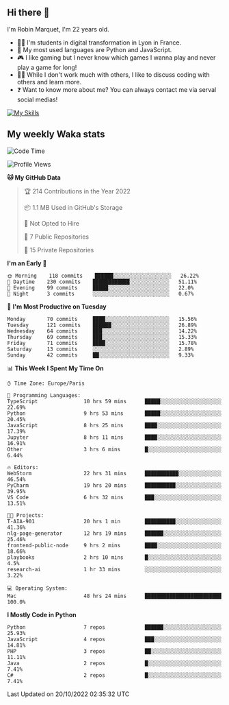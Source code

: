 ## Hi there 👋

I'm Robin Marquet, I'm 22 years old.

- 👨‍💻 I'm students in digital transformation in Lyon in France.
- 🌱 My most used languages are Python and JavaScript.
- 🎮 I like gaming but I never know which games I wanna play and never play a game for long!
- 👯‍♀️ While I don't work much with others, I like to discuss coding with others and learn more.
- ❓ Want to know more about me? You can always contact me via serval social medias!

[![My Skills](https://skillicons.dev/icons?i=js,html,css,docker,express,figma,firebase,graphql,mongodb,mysql,nodejs,py,react,ts,vue)](https://skillicons.dev)

## My weekly Waka stats

<!--START_SECTION:waka-->
![Code Time](http://img.shields.io/badge/Code%20Time-2%2C683%20hrs%2014%20mins-blue)

![Profile Views](http://img.shields.io/badge/Profile%20Views-0-blue)

**🐱 My GitHub Data** 

> 🏆 214 Contributions in the Year 2022
 > 
> 📦 1.1 MB Used in GitHub's Storage 
 > 
> 🚫 Not Opted to Hire
 > 
> 📜 7 Public Repositories 
 > 
> 🔑 15 Private Repositories  
 > 
**I'm an Early 🐤** 

```text
🌞 Morning    118 commits    ██████░░░░░░░░░░░░░░░░░░░   26.22% 
🌆 Daytime    230 commits    ████████████░░░░░░░░░░░░░   51.11% 
🌃 Evening    99 commits     █████░░░░░░░░░░░░░░░░░░░░   22.0% 
🌙 Night      3 commits      ░░░░░░░░░░░░░░░░░░░░░░░░░   0.67%

```
📅 **I'm Most Productive on Tuesday** 

```text
Monday       70 commits     ████░░░░░░░░░░░░░░░░░░░░░   15.56% 
Tuesday      121 commits    ██████░░░░░░░░░░░░░░░░░░░   26.89% 
Wednesday    64 commits     ███░░░░░░░░░░░░░░░░░░░░░░   14.22% 
Thursday     69 commits     ███░░░░░░░░░░░░░░░░░░░░░░   15.33% 
Friday       71 commits     ████░░░░░░░░░░░░░░░░░░░░░   15.78% 
Saturday     13 commits     ░░░░░░░░░░░░░░░░░░░░░░░░░   2.89% 
Sunday       42 commits     ██░░░░░░░░░░░░░░░░░░░░░░░   9.33%

```


📊 **This Week I Spent My Time On** 

```text
⌚︎ Time Zone: Europe/Paris

💬 Programming Languages: 
TypeScript               10 hrs 59 mins      █████░░░░░░░░░░░░░░░░░░░░   22.69% 
Python                   9 hrs 53 mins       █████░░░░░░░░░░░░░░░░░░░░   20.45% 
JavaScript               8 hrs 25 mins       ████░░░░░░░░░░░░░░░░░░░░░   17.39% 
Jupyter                  8 hrs 11 mins       ████░░░░░░░░░░░░░░░░░░░░░   16.91% 
Other                    3 hrs 6 mins        █░░░░░░░░░░░░░░░░░░░░░░░░   6.44%

🔥 Editors: 
WebStorm                 22 hrs 31 mins      ███████████░░░░░░░░░░░░░░   46.54% 
PyCharm                  19 hrs 20 mins      ██████████░░░░░░░░░░░░░░░   39.95% 
VS Code                  6 hrs 32 mins       ███░░░░░░░░░░░░░░░░░░░░░░   13.51%

🐱‍💻 Projects: 
T-AIA-901                20 hrs 1 min        ██████████░░░░░░░░░░░░░░░   41.36% 
nlg-page-generator       12 hrs 19 mins      ██████░░░░░░░░░░░░░░░░░░░   25.46% 
frontend-public-node     9 hrs 2 mins        ████░░░░░░░░░░░░░░░░░░░░░   18.66% 
playbooks                2 hrs 10 mins       █░░░░░░░░░░░░░░░░░░░░░░░░   4.5% 
research-ai              1 hr 33 mins        ░░░░░░░░░░░░░░░░░░░░░░░░░   3.22%

💻 Operating System: 
Mac                      48 hrs 24 mins      █████████████████████████   100.0%

```

**I Mostly Code in Python** 

```text
Python                   7 repos             ██████░░░░░░░░░░░░░░░░░░░   25.93% 
JavaScript               4 repos             ███░░░░░░░░░░░░░░░░░░░░░░   14.81% 
PHP                      3 repos             ██░░░░░░░░░░░░░░░░░░░░░░░   11.11% 
Java                     2 repos             █░░░░░░░░░░░░░░░░░░░░░░░░   7.41% 
C#                       2 repos             █░░░░░░░░░░░░░░░░░░░░░░░░   7.41%

```



 Last Updated on 20/10/2022 02:35:32 UTC
<!--END_SECTION:waka-->
